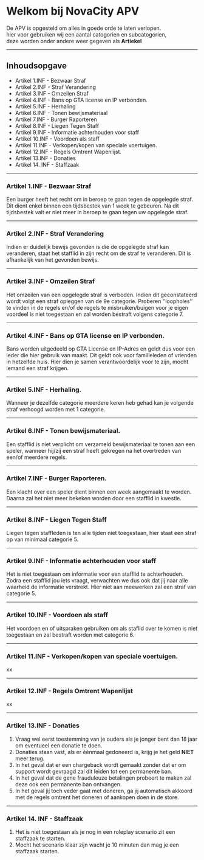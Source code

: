 <h1>Welkom bij NovaCity APV</h1>
<p>
    De APV is opgesteld om alles in goede orde te laten verlopen.</br>
    hier voor gebruiken wij een aantal catogorien en subcatogorien,</br> 
    deze worden onder andere weer gegeven als <b>Artiekel</b>
</p>
<hr>
<h2>Inhoudsopgave</h2>
<ul>
    <li>Artikel 1.INF - Bezwaar Straf</li>
    <li>Artikel 2.INF - Straf Verandering</li>
    <li>Artikel 3.INF - Omzeilen Straf</li>
    <li>Artikel 4.INF - Bans op GTA license en IP verbonden.</li>
    <li>Artikel 5.INF - Herhaling</li>
    <li>Artikel 6.INF - Tonen bewijsmateriaal</li>
    <li>Artikel 7.INF - Burger Raporteren</li>
    <li>Artikel 8.INF - Liegen Tegen Staff</li>
    <li>Artikel 9.INF - Informatie achterhouden voor staff</li>
    <li>Artikel 10.INF - Voordoen als staff</li>
    <li>Artikel 11.INF - Verkopen/kopen van speciale voertuigen.</li>
    <li>Artikel 12.INF - Regels Omtrent Wapenlijst.</li>
    <li>Artikel 13.INF - Donaties</li>
    <li>Artikel 14. INF - Staffzaak</li>
</ul>
<hr>
<section>
<h3>Artikel 1.INF - Bezwaar Straf</h3>
<p>Een burger heeft het recht om in beroep te gaan tegen de opgelegde straf. Dit dient enkel binnen een tijdsbestek van 1 week te gebeuren. Na dit tijdsbestek valt er niet meer in beroep te gaan tegen uw opgelegde straf.</p>
<section>
<hr>
<section>
<h3>Artikel 2.INF - Straf Verandering</h3>
<p>Indien er duidelijk bewijs gevonden is die de opgelegde straf kan veranderen, staat het stafflid in zijn recht om de straf te veranderen. Dit is afhankelijk van het gevonden bewijs.</p>
<section>

<hr>
<section>
<h3>Artikel 3.INF - Omzeilen Straf</h3>
<p>Het omzeilen van een opgelegde straf is verboden. Indien dit geconstateerd wordt volgt een straf opleggen van de 9e categorie. Proberen ‘’loopholes’’ te vinden in de regels en/of de regels te misbruiken/buigen voor je eigen voordeel is niet toegestaan en zal worden bestraft volgens categorie 7.</p>
<section>

<hr>
<section>
<h3>Artikel 4.INF - Bans op GTA license en IP verbonden.</h3>
<p>Bans worden uitgedeeld op GTA License en IP-Adres en geldt dus voor een ieder die hier gebruik van maakt. Dit geldt ook voor familieleden of vrienden in hetzelfde huis. Hier dien je samen verantwoordelijk voor te zijn, mocht iemand een straf krijgen.</p>
<section>

<hr>
<section>
<h3>Artikel 5.INF - Herhaling.</h3>
<p>Wanneer je dezelfde categorie meerdere keren heb gehad kan je volgende straf verhoogd worden met 1 categorie.</p>
<section>

<hr>
<section>
<h3>Artikel 6.INF - Tonen bewijsmateriaal.</h3>
<p>Een stafflid is niet verplicht om verzameld bewijsmateriaal te tonen aan een speler, wanneer hij/zij een straf heeft gekregen na het overtreden van een/of meerdere regels.</p>
<section>

<hr>
<section>
<h3>Artikel 7.INF - Burger Raporteren.</h3>
<p>Een klacht over een speler dient binnen een week aangemaakt te worden. Daarna zal het niet meer bekeken worden door een stafflid in kwestie.</p>
<section>

<hr>
<section>
<h3>Artikel 8.INF - Liegen Tegen Staff</h3>
<p>Liegen tegen staffleden is ten alle tijden niet toegestaan, hier staat een straf op van minimaal categorie 5.</p>
<section>

<hr>
<section>
<h3>Artikel 9.INF - Informatie achterhouden voor staff</h3>
<p>Het is niet toegestaan om informatie voor een stafflid te achterhouden. Zodra een stafflid jou iets vraagt, verwachten we dus ook dat jij naar alle waarheid de informatie verstrekt. Hier niet aan meewerken zal een straf van categorie 5.</p>
<section>

<hr>
<section>
<h3>Artikel 10.INF - Voordoen als staff</h3>
<p>Het voordoen en of uitspraken gebruiken om als staflid over te komen is niet toegestaan en zal bestraft worden met categorie 6.</p>
<section>

<hr>
<section>
<h3>Artikel 11.INF - Verkopen/kopen van speciale voertuigen.</h3>
<p>xx</p>
<section>

<hr>
<section>
<h3>Artikel 12.INF - Regels Omtrent Wapenlijst</h3>
<p>xx</p>
<section>

<hr>
<section>
<h3>Artikel 13.INF - Donaties</h3>
<ol>
    <li>Vraag wel eerst toestemming van je ouders als je jonger bent dan 18 jaar om eventueel een donatie te doen.</li>
    <li>Donaties staan vast, als er éénmaal gedoneerd is, krijg je het geld <b>NIET</b> meer terug.</li>
    <li>In het geval dat er een chargeback wordt gemaakt zonder dat er om support wordt gevraagd zal dit leiden tot een permanente ban.</li>
    <li>In het geval dat de gene frauduleuze betalingen probeert te maken zal deze ook een permanente ban ontvangen.</li>
    <li>In het geval jij toch veder gaat met doneren, ga jij automatisch akkoord met de regels omtrent het doneren of aankopen doen in de store.</li>
</ol>
<section>

<hr>
<section>
<h3>Artikel 14. INF - Staffzaak</h3>
<ol>
    <li>Het is niet toegestaan als je nog in een roleplay scenario zit een staffzaak te starten.</li>
    <li>Mocht het scenario klaar zijn wacht je 10 minuten dan mag je een staffzaak starten.</li>
</ol>
<section>